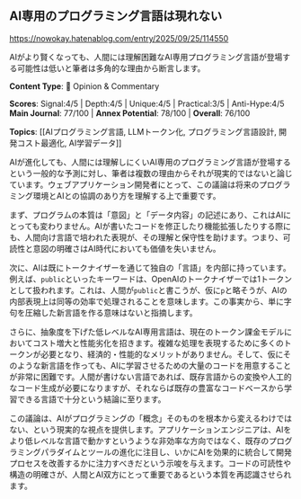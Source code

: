 ## AI専用のプログラミング言語は現れない

https://nowokay.hatenablog.com/entry/2025/09/25/114550

AIがより賢くなっても、人間には理解困難なAI専用プログラミング言語が登場する可能性は低いと筆者は多角的な理由から断言します。

**Content Type**: 💭 Opinion & Commentary

**Scores**: Signal:4/5 | Depth:4/5 | Unique:4/5 | Practical:3/5 | Anti-Hype:4/5
**Main Journal**: 77/100 | **Annex Potential**: 78/100 | **Overall**: 76/100

**Topics**: [[AIプログラミング言語, LLMトークン化, プログラミング言語設計, 開発コスト最適化, AI学習データ]]

AIが進化しても、人間には理解しにくいAI専用のプログラミング言語が登場するという一般的な予測に対し、筆者は複数の理由からそれが現実的ではないと論じています。ウェブアプリケーション開発者にとって、この議論は将来のプログラミング環境とAIとの協調のあり方を理解する上で重要です。

まず、プログラムの本質は「意図」と「データ内容」の記述にあり、これはAIにとっても変わりません。AIが書いたコードを修正したり機能拡張したりする際にも、人間向け言語で培われた表現が、その理解と保守性を助けます。つまり、可読性と意図の明確さはAI時代においても価値を失いません。

次に、AIは既にトークナイザーを通じて独自の「言語」を内部に持っています。例えば、`public`といったキーワードは、OpenAIのトークナイザーでは1トークンとして扱われます。これは、人間が`public`と書こうが、仮に`p`と略そうが、AIの内部表現上は同等の効率で処理されることを意味します。この事実から、単に字句を圧縮した新言語を作る意味はないと指摘します。

さらに、抽象度を下げた低レベルなAI専用言語は、現在のトークン課金モデルにおいてコスト増大と性能劣化を招きます。複雑な処理を表現するために多くのトークンが必要となり、経済的・性能的なメリットがありません。そして、仮にそのような新言語を作っても、AIに学習させるための大量のコードを用意することが非常に困難です。人間が書けない言語であれば、既存言語からの変換や人工的なコード生成が必要になりますが、それならば既存の豊富なコードベースから学習できる言語で十分という結論に至ります。

この議論は、AIがプログラミングの「概念」そのものを根本から変えるわけではない、という現実的な視点を提供します。アプリケーションエンジニアは、AIをより低レベルな言語で動かすというような非効率な方向ではなく、既存のプログラミングパラダイムとツールの進化に注目し、いかにAIを効果的に統合して開発プロセスを改善するかに注力すべきだという示唆を与えます。コードの可読性や構造の明確さが、人間とAI双方にとって重要であるという本質を再認識させられます。